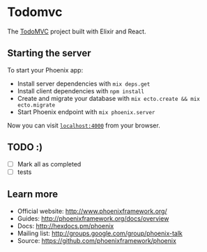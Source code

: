 # Todomvc

The [TodoMVC](http://todomvc.com/) project built with Elixir and React.

## Starting the server

To start your Phoenix app:

  * Install server dependencies with `mix deps.get`
  * Install client dependencies with `npm install`
  * Create and migrate your database with `mix ecto.create && mix ecto.migrate`
  * Start Phoenix endpoint with `mix phoenix.server`

Now you can visit [`localhost:4000`](http://localhost:4000) from your browser.

## TODO :)

- [ ] Mark all as completed
- [ ] tests

## Learn more

  * Official website: http://www.phoenixframework.org/
  * Guides: http://phoenixframework.org/docs/overview
  * Docs: http://hexdocs.pm/phoenix
  * Mailing list: http://groups.google.com/group/phoenix-talk
  * Source: https://github.com/phoenixframework/phoenix
